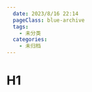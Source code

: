 ```yaml
---
  date: 2023/8/16 22:14
  pageClass: blue-archive
  tags:
    - 未分类
  categories:
    - 未归档
---
```


# H1
